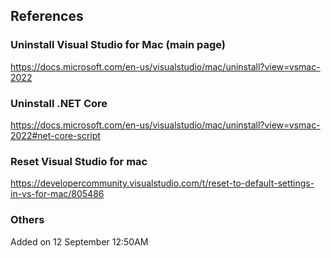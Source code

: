 ## References

### Uninstall Visual Studio for Mac (main page)
https://docs.microsoft.com/en-us/visualstudio/mac/uninstall?view=vsmac-2022

### Uninstall .NET Core 
https://docs.microsoft.com/en-us/visualstudio/mac/uninstall?view=vsmac-2022#net-core-script

### Reset Visual Studio for mac
https://developercommunity.visualstudio.com/t/reset-to-default-settings-in-vs-for-mac/805486

### Others

Added on 12 September 12:50AM